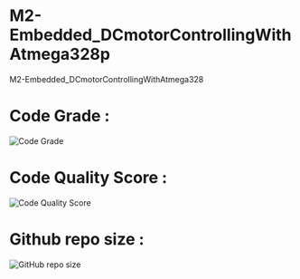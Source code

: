 # M2-Embedded_DCmotorControllingWithAtmega328p
M2-Embedded_DCmotorControllingWithAtmega328

# Code Grade :
![Code Grade](https://api.codiga.io/project/30229/status/svg)

# Code Quality Score :
![Code Quality Score](https://api.codiga.io/project/30229/score/svg)
 
# Github repo size :
![GitHub repo size](https://img.shields.io/github/repo-size/Rohitpatil2000/M2-Embedded_DCmotorControllingWithAtmega328p)
